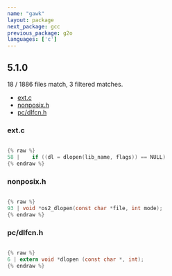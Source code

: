 ```yaml
---
name: "gawk"
layout: package
next_package: gcc
previous_package: g2o
languages: ['c']
---
```

## 5.1.0
18 / 1886 files match, 3 filtered matches.

 - [ext.c](#extc)
 - [nonposix.h](#nonposixh)
 - [pc/dlfcn.h](#pcdlfcnh)

### ext.c

```c

{% raw %}
58 | 	if ((dl = dlopen(lib_name, flags)) == NULL)
{% endraw %}

```
### nonposix.h

```c

{% raw %}
93 | void *os2_dlopen(const char *file, int mode);
{% endraw %}

```
### pc/dlfcn.h

```c

{% raw %}
6 | extern void *dlopen (const char *, int);
{% endraw %}

```